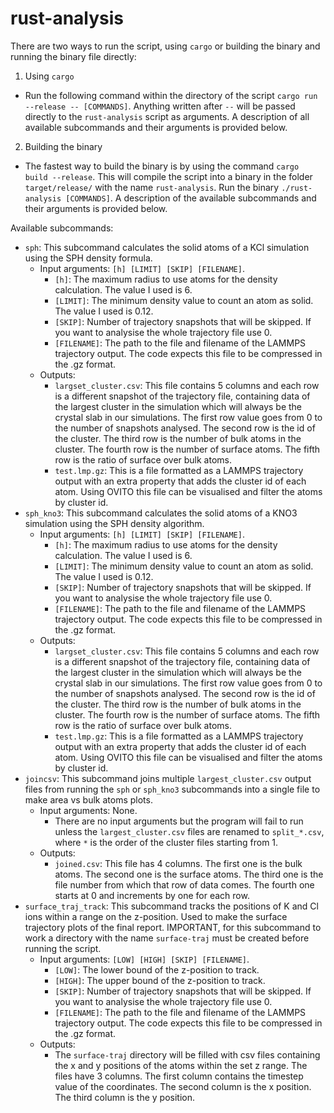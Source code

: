# rust-analysis

There are two ways to run the script, using `cargo` or building the binary and running the binary file directly:

1. Using `cargo`
  - Run the following command within the directory of the script `cargo run --release -- [COMMANDS]`. Anything written after `--` will be passed directly to the `rust-analysis` script as arguments. A description of all available subcommands and their arguments is provided below.
2. Building the binary
  - The fastest way to build the binary is by using the command `cargo build --release`. This will compile the script into a binary in the folder `target/release/` with the name `rust-analysis`. Run the binary `./rust-analysis [COMMANDS]`. A description of the available subcommands and their arguments is provided below.

Available subcommands:

- `sph`: This subcommand calculates the solid atoms of a KCl simulation using the SPH density formula.
  - Input arguments: `[h] [LIMIT] [SKIP] [FILENAME]`.
    - `[h]`: The maximum radius to use atoms for the density calculation. The value I used is 6.
    - `[LIMIT]`: The minimum density value to count an atom as solid. The value I used is 0.12.
    - `[SKIP]`: Number of trajectory snapshots that will be skipped. If you want to analysise the whole trajectory file use 0.
    - `[FILENAME]`: The path to the file and filename of the LAMMPS trajectory output. The code expects this file to be compressed in the .gz format.
  - Outputs:
    - `largset_cluster.csv`: This file contains 5 columns and each row is a different snapshot of the trajectory file, containing data of the largest cluster in the simulation which will always be the crystal slab in our simulations. The first row value goes from 0 to the number of snapshots analysed. The second row is the id of the cluster. The third row is the number of bulk atoms in the cluster. The fourth row is the number of surface atoms. The fifth row is the ratio of surface over bulk atoms.
    - `test.lmp.gz`: This is a file formatted as a LAMMPS trajectory output with an extra property that adds the cluster id of each atom. Using OVITO this file can be visualised and filter the atoms by cluster id.
- `sph_kno3`: This subcommand calculates the solid atoms of a KNO3 simulation using the SPH density algorithm.
  - Input arguments: `[h] [LIMIT] [SKIP] [FILENAME]`.
    - `[h]`: The maximum radius to use atoms for the density calculation. The value I used is 6.
    - `[LIMIT]`: The minimum density value to count an atom as solid. The value I used is 0.12.
    - `[SKIP]`: Number of trajectory snapshots that will be skipped. If you want to analysise the whole trajectory file use 0.
    - `[FILENAME]`: The path to the file and filename of the LAMMPS trajectory output. The code expects this file to be compressed in the .gz format.
  - Outputs:
    - `largset_cluster.csv`: This file contains 5 columns and each row is a different snapshot of the trajectory file, containing data of the largest cluster in the simulation which will always be the crystal slab in our simulations. The first row value goes from 0 to the number of snapshots analysed. The second row is the id of the cluster. The third row is the number of bulk atoms in the cluster. The fourth row is the number of surface atoms. The fifth row is the ratio of surface over bulk atoms.
    - `test.lmp.gz`: This is a file formatted as a LAMMPS trajectory output with an extra property that adds the cluster id of each atom. Using OVITO this file can be visualised and filter the atoms by cluster id.
- `joincsv`: This subcommand joins multiple `largest_cluster.csv` output files from running the `sph` or `sph_kno3` subcommands into a single file to make area vs bulk atoms plots.
  - Input arguments: None.
    - There are no input arguments but the program will fail to run unless the `largest_cluster.csv` files are renamed to `split_*.csv`, where `*` is the order of the cluster files starting from 1.
  - Outputs:
    - `joined.csv`: This file has 4 columns. The first one is the bulk atoms. The second one is the surface atoms. The third one is the file number from which that row of data comes. The fourth one starts at 0 and increments by one for each row.
- `surface_traj_track`: This subcommand tracks the positions of K and Cl ions within a range on the z-position. Used to make the surface trajectory plots of the final report. IMPORTANT, for this subcommand to work a directory with the name `surface-traj` must be created before running the script.
  - Input arguments: `[LOW] [HIGH] [SKIP] [FILENAME]`.
    - `[LOW]`: The lower bound of the z-position to track.
    - `[HIGH]`: The upper bound of the z-position to track.
    - `[SKIP]`: Number of trajectory snapshots that will be skipped. If you want to analysise the whole trajectory file use 0.
    - `[FILENAME]`: The path to the file and filename of the LAMMPS trajectory output. The code expects this file to be compressed in the .gz format.
  - Outputs:
    - The `surface-traj` directory will be filled with csv files containing the x and y positions of the atoms within the set z range. The files have 3 columns. The first column contains the timestep value of the coordinates. The second column is the x position. The third column is the y position.
